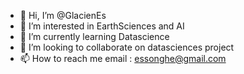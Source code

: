 - 👋 Hi, I’m @GlacienEs
- 👀 I’m interested in EarthSciences and AI 
- 🌱 I’m currently learning Datascience
- 💞️ I’m looking to collaborate on datasciences project 
- 📫 How to reach me email : essonghe@gmail.com

<!---
GlacienEs/GlacienEs is a ✨ special ✨ repository because its `README.md` (this file) appears on your GitHub profile.
You can click the Preview link to take a look at your changes.
--->
